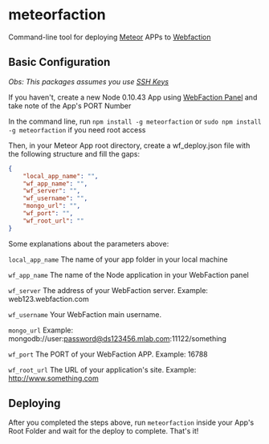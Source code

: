# meteorfaction

Command-line tool for deploying [Meteor](http://www.meteor.com) APPs to [Webfaction](www.webfaction.com)

## Basic Configuration

*Obs: This packages assumes you use [SSH Keys](https://docs.webfaction.com/user-guide/access.html#using-ssh-keys)*

If you haven't, create a new Node 0.10.43 App using [WebFaction Panel](https://my.webfaction.com/new-application) and take note of the App's PORT Number

In the command line, run `npm install -g meteorfaction` or `sudo npm install -g meteorfaction` if you need root access

Then, in your Meteor App root directory, create a wf_deploy.json file with the following structure and fill the gaps:

```json
{
	"local_app_name": "",
	"wf_app_name": "",
	"wf_server": "",
	"wf_username": "",
	"mongo_url": "",
	"wf_port": "",
	"wf_root_url": ""
}
```
Some explanations about the parameters above:

`local_app_name` The name of your app folder in your local machine

`wf_app_name` The name of the Node application in your WebFaction panel

`wf_server` The address of your WebFaction server. Example: web123.webfaction.com

`wf_username` Your WebFaction main username.

`mongo_url` Example: mongodb://user:password@ds123456.mlab.com:11122/something

`wf_port` The PORT of your WebFaction APP. Example: 16788

`wf_root_url` The URL of your application's site. Example: http://www.something.com

## Deploying

After you completed the steps above, run `meteorfaction` inside your App's Root Folder and wait for the deploy to complete. That's it!
